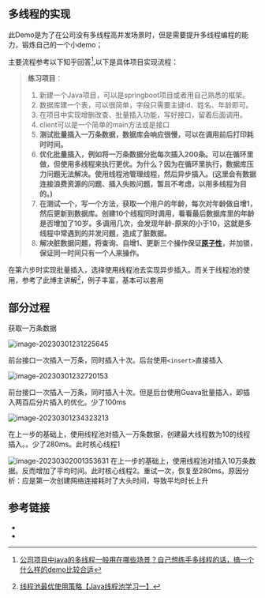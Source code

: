 ## 多线程的实现

此Demo是为了在公司没有多线程高并发场景时，但是需要提升多线程编程的能力，锻炼自己的一个小demo；

主要流程参考以下知乎回答[^1],以下是具体项目实现流程：

> **练习项目**：
>
> 1. 新建一个Java项目，可以是springboot项目或者用自己熟悉的框架。
> 2. 数据库建一个表，可以很简单，字段只需要主键id、姓名、年龄即可。
> 3. 在项目中实现增删改查、批量插入功能，写好接口，留着后面调用。
> 4. client可以是一个简单的main方法或是接口
> 5. **测试批量插入一万条数据，数据库会响应很慢，可以在调用前后打印耗时时间。**
> 6. **优化批量插入，例如将一万条数据分批每次插入200条。可以在循环里做，但使用多线程来执行更优。为什么？因为在循环里执行，数据库压力问题无法解决。使用线程池管理线程，然后异步插入。(这里会有数据连接浪费资源的问题、插入失败问题，暂且不考虑，以用多线程为目的。)**
> 7. **在测试一个，写一个方法，获取一个用户的年龄，每次对年龄做自增1，然后更新到数据库。创建10个线程同时调用，看看最后数据库里的年龄是否增加了10岁。多调用几次，会发现年龄-原来的小于10，这就是多线程中常遇到的并发问题，造成了脏数据。**
> 8. **解决脏数据问题，将查询、自增1、更新三个操作保证[原子性](https://www.zhihu.com/search?q=原子性&search_source=Entity&hybrid_search_source=Entity&hybrid_search_extra={"sourceType"%3A"answer"%2C"sourceId"%3A1760848443})，并加锁，保证同一时间只有一个人来操作。**

在第六步时实现批量插入，选择使用线程池去实现异步插入。而关于线程池的使用，参考了此博主讲解[^2]，例子丰富，基本可以套用

## 部分过程

获取一万条数据

![image-20230301231225645](https://cdn.jsdelivr.net/gh/docker200/PicGo-Resource@main/202303020054735.png)

前台接口一次插入一万条，同时插入十次。后台使用`<insert>`直接插入

![image-20230301232720153](https://cdn.jsdelivr.net/gh/docker200/PicGo-Resource@main/202303020054447.png)



前台接口一次插入一万条，同时插入十次。但是后台使用Guava批量插入，即插入两百后分片插入的优化。少了100ms

![image-20230301234323213](https://cdn.jsdelivr.net/gh/docker200/PicGo-Resource@main/202303020054410.png)

在上一步的基础上，使用线程池对插入一万条数据，创建最大线程数为10的线程插入。。少了280ms。此时核心线程1

![image-20230302001353631](https://cdn.jsdelivr.net/gh/docker200/PicGo-Resource@main/202303020054298.png)
在上一步的基础上，使用线程池对插入10万条数据。反而增加了平均时间。此时核心线程2。重试一次，恢复至280ms。原因分析：应是第一次创建网络连接耗时了大头时间，导致平均时长上升





## 参考链接

- [^1]:[公司项目中java的多线程一般用在哪些场景？自己想练手多线程的话，搞一个什么样的demo比较合适](https://www.zhihu.com/question/442481860/answer/1760848443)

- [^2]: [线程池最优使用策略【Java线程池学习一】](https://www.bilibili.com/video/BV16M411P7Sg/?spm_id_from=333.999.0.0&vd_source=d9cf24ea1862dda7e4a86a40d0eab7f2)

  

